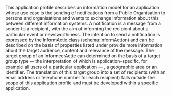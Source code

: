 This application profile describes an information model for an application whose use case is the sending of 
notifications from a Public Organisation to persons and organisations and wants to exchange information about this between 
different information systems. A notification is a message from a sender to a recipient, with the aim of 
informing the recipient about a particular event or newsworthiness.
The intention to send a notification is expressed by the InformActie class 
([schema:InformAction](https://schema.org/InformAction)) and can be described on the basis of properties listed under 
provide more information about the target audience, content and relevance of the message. The target group of an InformeerActie can 
determined on the basis of a target group type — the interpretation of which is application-specific, for example all users 
of a particular application — , a geographic area or an identifier.
The translation of this target group into a set of recipients (with an email address or telephone number for each recipient) 
falls outside the scope of this application profile and must be developed within a specific application.